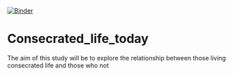 [![Binder](https://mybinder.org/badge_logo.svg)](https://mybinder.org/v2/gh/Lukas-Novak/Consecrated_life_today.git/HEAD)


# Consecrated_life_today

The aim of this study will be to explore the relationship between those living consecrated life and those who not
